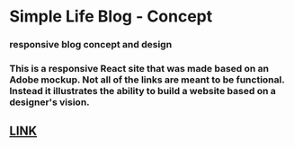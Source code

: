 # Simple Life Blog - Concept

### responsive blog concept and design
### This is a responsive React site that was made based on an Adobe mockup.  Not all of the links are meant to be functional.  Instead it illustrates the ability to build a website based on a designer's vision.


## [LINK](https://jeremydurden.github.io/simple-life-blog/)
